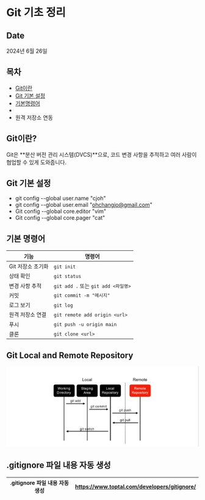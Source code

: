 # Git 기초 정리

## Date
2024년 6월 26일

## 목차

- [Git이란](#git이란)
- [Git 기본 설정](#git-기본-설정)
- [기본명령어](#기본-명령어)
- 
- 원격 저장소 연동

##  Git이란?

Git은 **분산 버전 관리 시스템(DVCS)**으로, 코드 변경 사항을 추적하고 여러 사람이 협업할 수 있게 도와줍니다.

## Git 기본 설정

- git config --global user.name "cjoh"
- git config --global user.email "ohchangjo@gmail.com"
- Git config --global core.editor "vim"
- Git config --global core.pager "cat"

## 기본 명령어
| 기능          | 명령어                            |
| ----------- | ------------------------------ |
| Git 저장소 초기화 | `git init`                     |
| 상태 확인       | `git status`                   |
| 변경 사항 추적    | `git add .` 또는 `git add <파일명>` |
| 커밋          | `git commit -m "메시지"`          |
| 로그 보기       | `git log`                      |
| 원격 저장소 연결   | `git remote add origin <url>`  |
| 푸시          | `git push -u origin main`      |
| 클론          | `git clone <url>`              |


## Git Local and Remote Repository
![alt text](image.png)

## .gitignore 파일 내용 자동 생성
| .gitignore 파일 내용 자동 생성 | https://www.toptal.com/developers/gitignore/ |
|--|--|